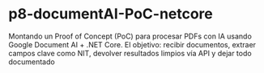 # p8-documentAI-PoC-netcore
Montando un Proof of Concept (PoC) para procesar PDFs con IA usando Google Document AI + .NET Core.  El objetivo: recibir documentos, extraer campos clave como NIT, devolver resultados limpios vía API y dejar todo documentado
